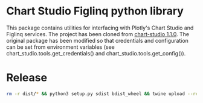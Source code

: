 # Chart Studio Figlinq python library

This package contains utilities for interfacing with Plotly's Chart Studio and Figlinq services. The project has been cloned from [chart-studio 1.1.0](https://pypi.org/project/chart-studio/). The original package has been modified so that credentials and configuration can be set from environment variables (see chart_studio.tools.get_credentials() and chart_studio.tools.get_config()).

# Release

```bash
rm -r dist/* && python3 setup.py sdist bdist_wheel && twine upload --repository pypi dist/*
```